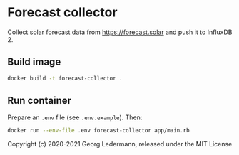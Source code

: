 # Forecast collector

Collect solar forecast data from https://forecast.solar and push it to InfluxDB 2.

## Build image

```bash
docker build -t forecast-collector .
```

## Run container

Prepare an `.env` file (see `.env.example`). Then:

```bash
docker run --env-file .env forecast-collector app/main.rb
```

Copyright (c) 2020-2021 Georg Ledermann, released under the MIT License

